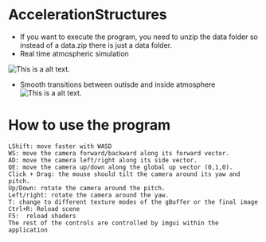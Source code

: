 # AccelerationStructures
- If you want to execute the program, you need to unzip the data folder so instead of a data.zip there is just a data folder.
- Real time atmospheric simulation

![This is a alt text.](/docs/video1.gif "Atmospheric Scattering 1")
- Smooth transitions between outisde and inside atmosphere
![This is a alt text.](/docs/video2.gif "Atmospheric Scattering 2")

# How to use the program
	LShift: move faster with WASD
	WS: move the camera forward/backward along its forward vector.
	AD: move the camera left/right along its side vector.
	QE: move the camera up/down along the global up vector (0,1,0).
	Click + Drag: the mouse should tilt the camera around its yaw and pitch.
	Up/Down: rotate the camera around the pitch.
	Left/right: rotate the camera around the yaw.
	T: change to different texture modes of the gBuffer or the final image
	Ctrl+R: Reload scene
	F5:  reload shaders
	The rest of the controls are controlled by imgui within the application
